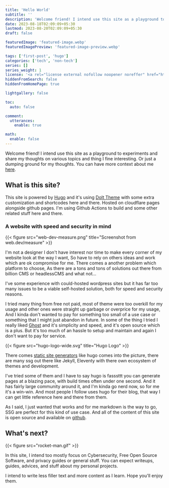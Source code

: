 ```yaml
---
title: 'Hello World'
subtitle: ''
description: 'Welcome friend! I intend use this site as a playground to experiments and share my thoughts on various topics and thing I fine interesting.'
date: 2023-08-18T02:09:09+05:30
lastmod: 2023-08-20T02:09:09+05:30
draft: false

featuredImage: 'featured-image.webp'
featuredImagePreview: 'featured-image-preview.webp'

tags: ['first-post', 'hugo']
categories: ['tech', 'non-tech']
series: []
series_weight: 1
license: '<a rel="license external nofollow noopener noreffer" href="https://creativecommons.org/licenses/by-nc/4.0/" target="_blank">CC BY-NC 4.0</a>'
hiddenFromSearch: false
hiddenFromHomePage: true

lightgallery: false

toc:
  auto: false

comment:
  utterances:
    enable: true

math:
  enable: false
---
```


Welcome friend! I intend use this site as a playground to experiments and share my thoughts on various topics and thing I fine interesting. Or just a dumping ground for my thoughts. You can have more context about me [here](/about/).

## What is this site?

This site is powered by [Hugo](https://gohugo.io/) and it's using [DoIt Theme](https://hugodoit.pages.dev) with some extra customization and shortcodes here and there. Hosted on cloudflare pages alongside github pages. I'm using Github Actions to build and some other related stuff here and there.

### A website with speed and security in mind

{{< figure src="web-dev-measure.png" title="Screenshot from web.dev/measure" >}}

I'm not a designer I don't have interest nor time to make every corner of my website look at the way I want, So have to rely on others ideas and work which are ok compromise for me. There comes a another problem which platform to choose, As there are a tons and tons of solutions out there from billion CMS or headlessCMS and what not...

I've some experience with could-hosted wordpress sites but it has far too many issues to be a viable self-hosted solution, both for speed and security reasons.

I tried many thing from free not paid, most of theme were too overkill for my usage and other ones were straight up garbage or overprice for my usage, And I kinda don't wanted to pay for something too small of a use case or something that I might just abandon in future. In some of the thing I tried I really liked [Ghost](https://ghost.org/) and it's simplicity and speed, and it's open source which is a plus. But it's too much of an hassle to setup and maintain and again I don't want to pay for service.

{{< figure src="hugo-logo-wide.svg" title="Hugo Logo" >}}

There comes [static site generators](https://www.cloudflare.com/en-gb/learning/performance/static-site-generator/) like hugo comes into the picture, there are many ssg out there like Jekyll, Eleventy with there own ecosystem of themes and development.

I've tried some of them and I have to say hugo is fasssttt you can generate pages at a blazing pace, with build times often under one second. And it has fairly large community around it, and I'm kinda go nerd now, so for me it's a win-win. And most people I follow uses hugo for their blog, that way I can get little reference here and there from them.

As I said, I just wanted that works and for me markdown is the way to go, SSG are perfect for this kind of use case. And all of the content of this site is open source and available on [github](https://github.com/coldter/kuldeep.tech).

## What's next?

{{< figure src="rocket-man.gif" >}}

In this site, I intend too mostly focus on Cybersecurity, Free Open Source Software, and privacy guides or general stuff. You can expect writeups, guides, advices, and stuff about my personal projects.

I intend to write less filler text and more content as I learn. Hope you'll enjoy them.
